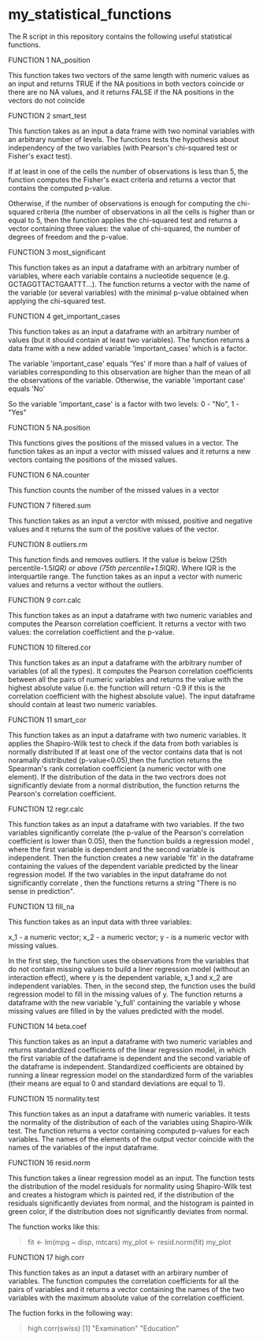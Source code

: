 # my_statistical_functions

The R script in this repository contains the following useful statistical functions.

FUNCTION 1
NA_position

This function takes two vectors of the same length with numeric values as an input and returns TRUE if the NA positions in both vectors coincide or there are no NA values,
and it returns FALSE if the NA positions in the vectors do not coincide


FUNCTION 2
smart_test

This function takes as an input a data frame with two nominal variables with an arbitrary number of levels.
The functions tests the hypothesis about independency of the two variables (with Pearson's chi-squared test or Fisher's exact test).

If at least in one of the cells the number of observations is less than 5, the function computes the Fisher's exact criteria and returns a vector that contains the computed p-value.

Otherwise, if the number of observations is enough for computing the chi-squared criteria (the number of observations in all the cells is higher than or equal to 5, then the function applies the chi-squared test and returns a vector containing three values: the value of chi-squared, the number of degrees of freedom and the p-value.


FUNCTION 3
most_significant

This function takes as an input a dataframe with an arbitrary number of variables, where each variable contains a nucleotide sequence (e.g. GCTAGGTTACTGAATTT...).
The function returns a vector with the name of the variable (or several variables) with the minimal p-value obtained when applying the chi-squared test.


FUNCTION 4
get_important_cases

This function takes as an input a dataframe with an arbitrary number of values (but it should contain at least two variables).
The function returns a data frame with a new added variable 'important_cases' which is a factor. 

The variable 'important_case' equals 'Yes' if more than a half of values of variables corresponding to this observation are higher than the mean of all the observations of the variable.
Otherwise, the variable 'important case' equals 'No'

So the variable 'important_case' is a factor with two levels: 0 - "No", 1  - "Yes"


FUNCTION 5
NA.position

This functions gives the positions of the missed values in a vector.
The function takes as an input a vector with missed values and it returns a new vectors containg the positions of the missed values.


FUNCTION 6
NA.counter

This function counts the number of the missed values in a vector


FUNCTION 7
filtered.sum

This function takes as an input a verctor with missed, positive and negative values and it returns the sum of the positive values of the vector.


FUNCTION 8
outliers.rm

This function finds and removes outliers. If the value is below (25th percentile-1.5*IQR) or above (75th percentile+1.5*IQR).
Where IQR is the interquartile range.
The function takes as an input a vector with numeric values and returns a vector without the outliers.


FUNCTION 9
corr.calc

This function takes as an input a dataframe with two numeric variables and computes the Pearson correlation coefficient. It returns a vector with two values: the correlation coeffictient and the p-value.


FUNCTION 10
filtered.cor

This function takes as an input a dataframe with the arbitrary number of variables (of all the types). It computes the Pearson correlation coefficients between all the pairs of numeric variables and returns the value with the highest absolute value (i.e. the function will return -0.9 if this is the correlation coefficient with the highest absolute value).
The input dataframe should contain at least two numeric variables.


FUNCTION 11
smart_cor

This function takes as an input a dataframe with two numeric variables. It applies the Shapiro-Wilk test to check if the data from both variables is normally distributed 
If at least one of the vector contains data that is not noramally distributed (p-value<0.05),then the function returns the Spearman's rank correlation coefficient (a numeric vector with one element).
If the distribution of the data in the two vectrors does not significantly deviate from a normal distribution, the function returns the Pearson's correlation coefficient. 


FUNCTION 12
regr.calc

This function takes as an input a dataframe with two variables.
If the two variables significantly correlate (the p-value of the Pearson's correlation coefficient is lower than 0.05), then the function builds a regression model , where the first variable is dependent and the second variable is independent.
Then the function creates a new variable 'fit' in the dataframe containing the values of the dependent variable predicted by the linear regression model.
If the two variables in the input dataframe do not significantly correlate , then the functions returns a string "There is no sense in prediction".


FUNCTION 13
fill_na

This function takes as an input data with three variables:

x_1 - a numeric vector;
x_2 - a numeric vector;
y - is a numeric vector with missing values.

In the first step, the function uses the observations from the variables that do not contain missing values to build a liner regression model (without an interaction effect), where y is the dependent variable, x_1 and x_2 are independent variables.
Then, in the second step, the function uses the build regression model to fill in the missing values of y.
The function returns a dataframe with the new variable 'y_full' containing the variable y whose missing values are filled in by the values predicted with the model.


FUNCTION 14
beta.coef

This function takes as an input a dataframe with two numeric variables and returns standardized coefficients of the linear regression model, in which the first variable of the dataframe is dependent and the second variable of the dataframe is independent.
Standardized coefficients are obtained by running a linear regression model on the standardized form of the variables (their means are equal to 0 and standard deviations are equal to 1).


FUNCTION 15
normality.test

This function takes as an input a dataframe with numeric variables. It tests the normality of the distribution of each of the variables using Shapiro-Wilk test.
The function returns a vector containing computed p-values for each variables. The names of the elements of the output vector coincide with the names of the variables of the input dataframe.


FUNCTION 16
resid.norm

This function takes a linear regression model as an input.
The function tests the distribution of the model residuals for normality using Shapiro-Wilk test and creates a histogram which is painted red, if the distribution of the residuals significantly deviates from normal, and the histogram is painted in green color, if the distribution does not significantly deviates from normal.

The function works like this:

> fit <- lm(mpg ~ disp, mtcars)
> my_plot <- resid.norm(fit)
> my_plot


FUNCTION 17
high.corr

This function takes as an input a dataset with an arbirary number of variables.
The function computes the correlation coefficients for all the pairs of variables and it returns a vector containing the names of the two variables with the maximum absolute value of the correlation coefficient.

The fuction forks in the following way:

> high.corr(swiss)
[1] "Examination" "Education"
